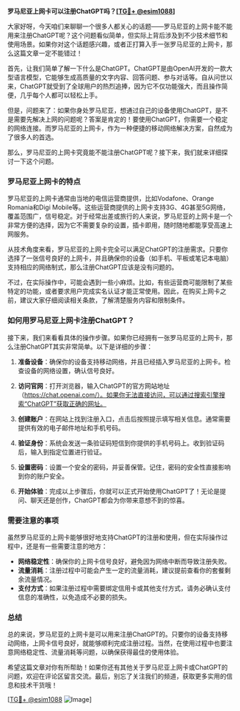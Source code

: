 **罗马尼亚上网卡可以注册ChatGPT吗？[[TG💪+ @esim1088](https://t.me/s/esim1088)]**

大家好呀，今天咱们来聊聊一个很多人都关心的话题——罗马尼亚的上网卡能不能用来注册ChatGPT呢？这个问题看似简单，但实际上背后涉及到不少技术细节和使用场景。如果你对这个话题感兴趣，或者正打算入手一张罗马尼亚的上网卡，那么这篇文章一定不能错过！

首先，让我们简单了解一下什么是ChatGPT。ChatGPT是由OpenAI开发的一款大型语言模型，它能够生成高质量的文字内容、回答问题、参与对话等。自从问世以来，ChatGPT就受到了全球用户的热烈追捧，因为它不仅功能强大，而且操作简便，几乎每个人都可以轻松上手。

但是，问题来了：如果你身处罗马尼亚，想通过自己的设备使用ChatGPT，是不是需要先解决上网的问题呢？答案是肯定的！要使用ChatGPT，你需要一个稳定的网络连接。而罗马尼亚的上网卡，作为一种便捷的移动网络解决方案，自然成为了很多人的首选。

那么，罗马尼亚的上网卡究竟能不能注册ChatGPT呢？接下来，我们就来详细探讨一下这个问题。

### 罗马尼亚上网卡的特点

罗马尼亚的上网卡通常由当地的电信运营商提供，比如Vodafone、Orange Romania和Digi Mobile等。这些运营商提供的上网卡支持3G、4G甚至5G网络，覆盖范围广，信号稳定。对于经常出差或旅行的人来说，罗马尼亚的上网卡是一个非常方便的选择，因为它不需要复杂的设置，插卡即用，随时随地都能享受高速上网服务。

从技术角度来看，罗马尼亚的上网卡完全可以满足ChatGPT的注册需求。只要你选择了一张信号良好的上网卡，并且确保你的设备（如手机、平板或笔记本电脑）支持相应的网络制式，那么注册ChatGPT应该是没有问题的。

不过，在实际操作中，可能会遇到一些小麻烦。比如，有些运营商可能限制了某些特定的功能，或者要求用户完成实名认证才能正常使用。因此，在购买上网卡之前，建议大家仔细阅读相关条款，了解清楚服务内容和限制条件。

### 如何用罗马尼亚上网卡注册ChatGPT？

接下来，我们来看看具体的操作步骤。如果你已经拥有一张罗马尼亚的上网卡，那么注册ChatGPT其实非常简单。以下是详细的步骤：

1. **准备设备**：确保你的设备支持移动网络，并且已经插入罗马尼亚的上网卡。检查设备的网络设置，确认信号良好。

2. **访问官网**：打开浏览器，输入ChatGPT的官方网站地址（https://chat.openai.com/）。如果你无法直接访问，可以通过搜索引擎搜索“ChatGPT”获取正确的网址。

3. **创建账户**：在网站上找到注册入口，点击后按照提示填写相关信息。通常需要提供有效的电子邮件地址和手机号码。

4. **验证身份**：系统会发送一条验证码短信到你提供的手机号码上。收到验证码后，输入到指定位置进行验证。

5. **设置密码**：设置一个安全的密码，并妥善保管。记住，密码的安全性直接影响到你的账户安全。

6. **开始体验**：完成以上步骤后，你就可以正式开始使用ChatGPT了！无论是提问、聊天还是创作，ChatGPT都会为你带来意想不到的惊喜。

### 需要注意的事项

虽然罗马尼亚的上网卡能够很好地支持ChatGPT的注册和使用，但在实际操作过程中，还是有一些需要注意的地方：

- **网络稳定性**：确保你的上网卡信号良好，避免因为网络中断而导致注册失败。
- **流量消耗**：注册过程中可能会产生一定的流量消耗，建议提前查看你的套餐剩余流量情况。
- **支付方式**：如果注册过程中需要绑定信用卡或其他支付方式，请务必确认支付信息的准确性，以免造成不必要的损失。

### 总结

总的来说，罗马尼亚的上网卡是可以用来注册ChatGPT的。只要你的设备支持移动网络，上网卡信号良好，就能够顺利完成注册过程。当然，在使用过程中也要注意网络稳定性、流量消耗等问题，以确保获得最佳的使用体验。

希望这篇文章对你有所帮助！如果你还有其他关于罗马尼亚上网卡或ChatGPT的问题，欢迎在评论区留言交流。最后，别忘了关注我们的频道，获取更多实用的信息和技术干货哦！

[[TG💪+ @esim1088](https://t.me/s/esim1088) ![Image](https://i.postimg.cc/4NQfJmqS/Snipaste-2025-05-13-00-14-12.png)]